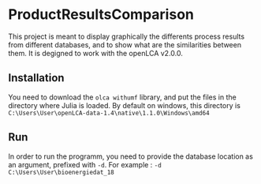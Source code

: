 # ProductResultsComparison

This project is meant to display graphically the differents process results from different databases, and to show what are the similarities between them.
It is degigned to work with the openLCA v2.0.0.

## Installation

You need to download the `olca withumf` library, and put the files in the directory where Julia is loaded. By default on windows, this directory is `C:\Users\User\openLCA-data-1.4\native\1.1.0\Windows\amd64`

## Run
In order to run the programm, you need to provide the database location as an argument, prefixed with `-d`.
For example : `-d C:\Users\User\bioenergiedat_18`